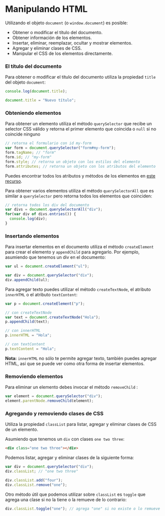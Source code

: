 # Manipulando HTML

Utilizando el objeto `document` (o `window.document`) es posible:

* Obtener o modificar el título del documento.
* Obtener información de los elementos.
* Insertar, eliminar, reemplazar, ocultar y mostrar elementos.
* Agregar y eliminar clases de CSS.
* Manipular el CSS de los elementos directamente.

### El título del documento

Para obtener o modificar el título del documento utiliza la propiedad `title` del objeto `document`:

```javascript
console.log(document.title);

document.title = "Nuevo título";
```

### Obteniendo elementos

Para obtener un elemento utiliza el método `querySelector` que recibe un selector CSS válido y retorna el primer elemento que coincida o `null` si no coincide ninguno

```javascript
// retorna el formulario con id my-form
var form = document.querySelector("form#my-form");
form.tagName; // "form"
form.id; // "my-form"
form.style; // retorna un objeto con los estilos del elemento
form.attributes; // retorna un objeto con los atributos del elemento
```

Puedes encontrar todos los atributos y métodos de los elementos en [este recurso](https://www.w3schools.com/jsref/dom_obj_all.asp).

Para obtener varios elementos utiliza el método `querySelectorAll` que es similar a `querySelector` pero retorna todos los elementos que coinciden:

```javascript
// retorna todos los div del documento
var divs = document.querySelectorAll("div");
for(var div of divs.entries()) {
  console.log(div);
}
```

### Insertando elementos

Para insertar elementos en el documento utiliza el método `createElement` para crear el elemento y `appendChild` para agregarlo. Por ejemplo, asumiendo que tenemos un div en el documento:

```javascript
var ul = document.createElement("ul");

var div = document.querySelector("div");
div.appendChild(ul);
```
Para agregar texto puedes utilizar el método `createTextNode`, el atributo `innerHTML` o el atributo `textContent`:

```javascript
var p = document.createElement("p");

// con createTextNode
var text = document.createTextNode("Hola");
p.appendChild(text);

// con innerHTML
p.innerHTML = "Hola";

// con textContent
p.textContent = "Hola";
```

**Nota:** `innerHTML` no sólo te permite agregar texto, también puedes agregar HTML, así que se puede ver como otra forma de insertar elementos.

### Removiendo elementos

Para eliminar un elemento debes invocar el método `removeChild` :

```javascript
var element = document.querySelector("div");
element.parentNode.removeChild(element);
```

### Agregando y removiendo clases de CSS

Utiliza la propiedad `classList` para listar, agregar y eliminar clases de CSS de un elemento.

Asumiendo que tenemos un `div` con clases `one two three`:

```html
<div class="one two three"></div>
```

Podemos listar, agregar y eliminar clases de la siguiente forma:

```javascript
var div = document.querySelector("div");
div.classList; // "one two three"

div.classList.add("four");
div.classList.remove("one");
```

Otro método útil que podemos utilizar sobre `classList` es `toggle` que agrega una clase si no la tiene o la remueve de lo contrario:

```javascript
div.classList.toggle("one"); // agrega "one" si no existe o lo remueve si existe
```
